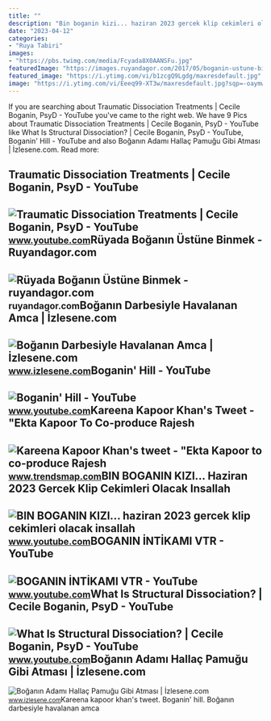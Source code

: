 ```yaml
---
title: ""
description: "Bin boganin kizi... haziran 2023 gercek klip cekimleri olacak insallah"
date: "2023-04-12"
categories:
- "Ruya Tabiri"
images:
- "https://pbs.twimg.com/media/Fcyada8X0AANSFu.jpg"
featuredImage: "https://images.ruyandagor.com/2017/05/boganin-ustune-binmek-1801.jpg"
featured_image: "https://i.ytimg.com/vi/b1zcgQ9Lgdg/maxresdefault.jpg"
image: "https://i.ytimg.com/vi/Eeeq99-XT3w/maxresdefault.jpg?sqp=-oaymwEmCIAKENAF8quKqQMa8AEB-AH-CYAC0AWKAgwIABABGDkgWyhyMA8=&amp;rs=AOn4CLCvdQTy8UgMI89HZUs9a6vVnMNpEg"
---
```


If you are searching about Traumatic Dissociation Treatments | Cecile Boganin, PsyD - YouTube you've came to the right web. We have 9 Pics about Traumatic Dissociation Treatments | Cecile Boganin, PsyD - YouTube like What Is Structural Dissociation? | Cecile Boganin, PsyD - YouTube, Boganin' Hill - YouTube and also Boğanın Adamı Hallaç Pamuğu Gibi Atması | İzlesene.com. Read more:

Traumatic Dissociation Treatments | Cecile Boganin, PsyD - YouTube
------------------------------------------------------------------

 ![Traumatic Dissociation Treatments | Cecile Boganin, PsyD - YouTube](https://i.ytimg.com/vi/q2qLSf9nasM/maxresdefault.jpg) <small>www.youtube.com</small>Rüyada Boğanın Üstüne Binmek - Ruyandagor.com
---------------------------------------------

 ![Rüyada Boğanın Üstüne Binmek - ruyandagor.com](https://images.ruyandagor.com/2017/05/boganin-ustune-binmek-1801.jpg) <small>ruyandagor.com</small>Boğanın Darbesiyle Havalanan Amca | İzlesene.com
------------------------------------------------

 ![Boğanın Darbesiyle Havalanan Amca | İzlesene.com](https://i1.imgiz.com/rshots/10686/boganin-darbesiyle-havalanan-amca_10686109-1320_1200x630.jpg) <small>www.izlesene.com</small>Boganin' Hill - YouTube
-----------------------

 ![Boganin' Hill - YouTube](https://i.ytimg.com/vi/b1zcgQ9Lgdg/maxresdefault.jpg) <small>www.youtube.com</small>Kareena Kapoor Khan's Tweet - "Ekta Kapoor To Co-produce Rajesh
---------------------------------------------------------------

 ![Kareena Kapoor Khan's tweet - "Ekta Kapoor to co-produce Rajesh](https://pbs.twimg.com/media/Fcyada8X0AANSFu.jpg) <small>www.trendsmap.com</small>BIN BOGANIN KIZI... Haziran 2023 Gercek Klip Cekimleri Olacak Insallah
----------------------------------------------------------------------

 ![BIN BOGANIN KIZI... haziran 2023 gercek klip cekimleri olacak insallah](https://i.ytimg.com/vi/Eeeq99-XT3w/maxresdefault.jpg?sqp=-oaymwEmCIAKENAF8quKqQMa8AEB-AH-CYAC0AWKAgwIABABGDkgWyhyMA8=&rs=AOn4CLCvdQTy8UgMI89HZUs9a6vVnMNpEg) <small>www.youtube.com</small>BOGANIN İNTİKAMI VTR - YouTube
------------------------------

 ![BOGANIN İNTİKAMI VTR - YouTube](https://i.ytimg.com/vi/FO-geDBMeFc/maxresdefault.jpg) <small>www.youtube.com</small>What Is Structural Dissociation? | Cecile Boganin, PsyD - YouTube
-----------------------------------------------------------------

 ![What Is Structural Dissociation? | Cecile Boganin, PsyD - YouTube](https://i.ytimg.com/vi/6JTcquiOobU/maxresdefault.jpg) <small>www.youtube.com</small>Boğanın Adamı Hallaç Pamuğu Gibi Atması | İzlesene.com
------------------------------------------------------

 ![Boğanın Adamı Hallaç Pamuğu Gibi Atması | İzlesene.com](https://i1.imgiz.com/rshots/7918/boganin-adami-hallac-pamugu-gibi-atmasi_7918760-1460_600x315.jpg) <small>www.izlesene.com</small>Kareena kapoor khan's tweet. Boganin' hill. Boğanın darbesiyle havalanan amca
